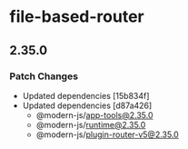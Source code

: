 # file-based-router

## 2.35.0

### Patch Changes

- Updated dependencies [15b834f]
- Updated dependencies [d87a426]
  - @modern-js/app-tools@2.35.0
  - @modern-js/runtime@2.35.0
  - @modern-js/plugin-router-v5@2.35.0
